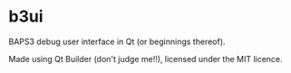 # b3ui

BAPS3 debug user interface in Qt (or beginnings thereof).

Made using Qt Builder (don't judge me!!), licensed under the MIT licence.
